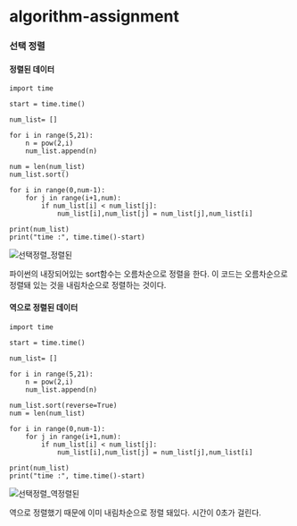 # algorithm-assignment

### 선택 정렬

#### 정렬된 데이터
```
import time

start = time.time()

num_list= []

for i in range(5,21):
    n = pow(2,i)
    num_list.append(n)

num = len(num_list)
num_list.sort()

for i in range(0,num-1):
    for j in range(i+1,num):
        if num_list[i] < num_list[j]:
            num_list[i],num_list[j] = num_list[j],num_list[i]

print(num_list)
print("time :", time.time()-start)
```
![선택정렬_정렬된](https://user-images.githubusercontent.com/87864025/166664538-eda159e5-a92c-4ad5-8231-3e6611fb06e5.PNG)

파이썬의 내장되어있는 sort함수는 오름차순으로 정렬을 한다. 이 코드는 오름차순으로 정렬돼 있는 것을 내림차순으로 정렬하는 것이다.

#### 역으로 정렬된 데이터
```
import time

start = time.time()

num_list= []

for i in range(5,21):
    n = pow(2,i)
    num_list.append(n)

num_list.sort(reverse=True)
num = len(num_list)

for i in range(0,num-1):
    for j in range(i+1,num):
        if num_list[i] < num_list[j]:
            num_list[i],num_list[j] = num_list[j],num_list[i]

print(num_list)
print("time :", time.time()-start)
```
![선택정렬_역정렬된](https://user-images.githubusercontent.com/87864025/166665352-7d29c330-7e23-4a6f-a762-21e241f777c7.PNG)

역으로 정렬했기 때문에 이미 내림차순으로 정렬 돼있다. 시간이 0초가 걸린다.

